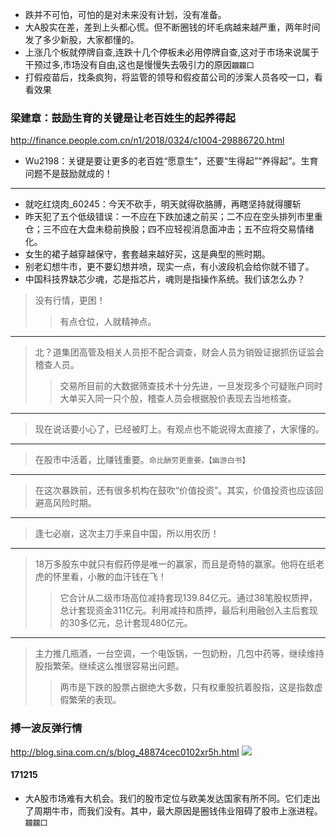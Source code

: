- 跌并不可怕，可怕的是对未来没有计划，没有准备。
- 大A股实在差，差到上头都心慌。但不断圈钱的坏毛病越来越严重，两年时间发了多少新股，大家都懂的。
- 上涨几个板就停牌自查,连跌十几个停板未必用停牌自查,这对于市场来说属于干预过多,市场没有自由,这也是慢慢失去吸引力的原因`龖龖囗`
- 打假疫苗后，找条疯狗，将监管的领导和假疫苗公司的涉案人员各咬一口，看看效果
### 梁建章：鼓励生育的关键是让老百姓生的起养得起
http://finance.people.com.cn/n1/2018/0324/c1004-29886720.html
- Wu2198：关键是要让更多的老百姓“愿意生”，还要“生得起”“养得起”。生育问题不是鼓励就成的！
---
- 就吃红烧肉_60245：今天不砍手，明天就得砍胳膊，再瞎坚持就得腰斩
- 昨天犯了五个低级错误：一不应在下跌加速之前买；二不应在空头排列市里重仓；三不应在大盘未稳前换股；四不应轻视消息面冲击；五不应将交易情绪化。
- 女生的裙子越穿越保守，套套越来越好买，这是典型的熊时期。
- 别老幻想牛市，更不要幻想井喷，现实一点，有小波段机会给你就不错了。
- 中国科技界缺芯少魂，芯是指芯片，魂则是指操作系统。我们该怎么办？
>没有行情，更困！
>>有点仓位，人就精神点。
---
>北？道集团高管及相关人员拒不配合调查，财会人员为销毁证据抓伤证监会稽查人员。
>>交易所目前的大数据筛查技术十分先进，一旦发现多个可疑账户同时大单买入同一只个股，稽查人员会根据股价表现去当地核查。
---
>现在说话要小心了，已经被盯上。有观点也不能说得太直接了，大家懂的。
---
>在股市中活着，比赚钱重要。`命比酬劳更重要。【幽游白书】`
---
>在这次暴跌前，还有很多机构在鼓吹“价值投资”。其实，价值投资也应该回避高风险时期。
---
>逢七必崩，这次主刀手来自中国，所以用农历！
---
>18万多股东中就只有假药停是唯一的赢家，而且是奇特的赢家。他将在纸老虎的怀里看，小散的血汗钱在飞！
>>它合计从二级市场高位减持套现139.84亿元。通过38笔股权质押，总计套现资金311亿元。利用减持和质押，最后利用融创入主后套现的30多亿元，总计套现480亿元。
---
>主力推几瓶酒，一台空调，一个电饭锅，一包奶粉，几包中药等，继续维持股指繁荣。继续这么推很容易出问题。
>>两市是下跌的股票占据绝大多数，只有权重股抗着股指，这是指数虚假繁荣的表现。
### 搏一波反弹行情
http://blog.sina.com.cn/s/blog_48874cec0102xr5h.html
![](http://s8.sinaimg.cn/middle/001klGbyzy7hZ0m0cnR17)
#### 171215
- 大A股市场难有大机会。我们的股市定位与欧美发达国家有所不同。它们走出了周期牛市，而我们没有。其中，最大原因是圈钱伟业阻碍了股市上涨进程。`龖龖囗`